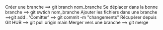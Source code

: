 Créer une branche ==> git branch nom_branche
Se déplacer dans la bonne branche ==> git swtich nom_branche
Ajouter les fichiers dans une branche ==>git add .
'Comitter' ==> git commit -m "changements"
Récupérer depuis Git HUB ==> git pull origin main
Merger vers une branche ==> git merge 
